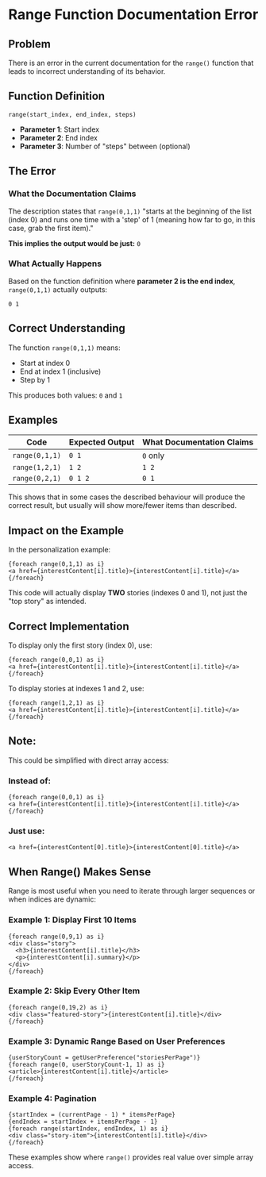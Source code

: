 # Range Function Documentation Error

## Problem

There is an error in the current documentation for the `range()` function that leads to incorrect understanding of its behavior.

## Function Definition

```
range(start_index, end_index, steps)
```

- **Parameter 1**: Start index
- **Parameter 2**: End index  
- **Parameter 3**: Number of "steps" between (optional)

## The Error

### What the Documentation Claims

The description states that `range(0,1,1)` "starts at the beginning of the list (index 0) and runs one time with a 'step' of 1 (meaning how far to go, in this case, grab the first item)."

**This implies the output would be just:** `0`

### What Actually Happens

Based on the function definition where **parameter 2 is the end index**, `range(0,1,1)` actually outputs:

```
0 1
```

## Correct Understanding

The function `range(0,1,1)` means:
- Start at index 0
- End at index 1 (inclusive)
- Step by 1

This produces both values: `0` and `1`

## Examples

| Code | Expected Output | What Documentation Claims |
|------|----------------|---------------------------|
| `range(0,1,1)` | `0 1` | `0` only |
| `range(1,2,1)` | `1 2` | `1 2` |
| `range(0,2,1)` | `0 1 2` | `0 1` |

This shows that in some cases the described behaviour will produce the correct result, but usually will show more/fewer items than described.

## Impact on the Example

In the personalization example:

```
{foreach range(0,1,1) as i}
<a href={interestContent[i].title}>{interestContent[i].title}</a>
{/foreach}
```

This code will actually display **TWO** stories (indexes 0 and 1), not just the "top story" as intended.

## Correct Implementation

To display only the first story (index 0), use:
```
{foreach range(0,0,1) as i}
<a href={interestContent[i].title}>{interestContent[i].title}</a>
{/foreach}
```

To display stories at indexes 1 and 2, use:
```
{foreach range(1,2,1) as i}
<a href={interestContent[i].title}>{interestContent[i].title}</a>
{/foreach}
```

## Note:
This could be simplified with direct array access:

### Instead of:
```
{foreach range(0,0,1) as i}
<a href={interestContent[i].title}>{interestContent[i].title}</a>
{/foreach}
```

### Just use:
```
<a href={interestContent[0].title}>{interestContent[0].title}</a>
```

## When Range() Makes Sense

Range is most useful when you need to iterate through larger sequences or when indices are dynamic:

### Example 1: Display First 10 Items
```
{foreach range(0,9,1) as i}
<div class="story">
  <h3>{interestContent[i].title}</h3>
  <p>{interestContent[i].summary}</p>
</div>
{/foreach}
```

### Example 2: Skip Every Other Item
```
{foreach range(0,19,2) as i}
<div class="featured-story">{interestContent[i].title}</div>
{/foreach}
```

### Example 3: Dynamic Range Based on User Preferences
```
{userStoryCount = getUserPreference("storiesPerPage")}
{foreach range(0, userStoryCount-1, 1) as i}
<article>{interestContent[i].title}</article>
{/foreach}
```

### Example 4: Pagination
```
{startIndex = (currentPage - 1) * itemsPerPage}
{endIndex = startIndex + itemsPerPage - 1}
{foreach range(startIndex, endIndex, 1) as i}
<div class="story-item">{interestContent[i].title}</div>
{/foreach}
```

These examples show where `range()` provides real value over simple array access.
